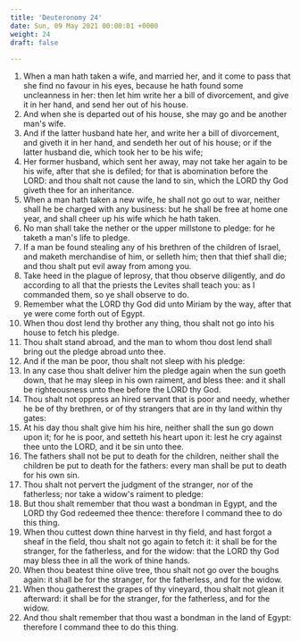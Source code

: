 ```yaml
---
title: 'Deuteronomy 24'
date: Sun, 09 May 2021 00:00:01 +0000
weight: 24
draft: false
  
---
```


1. When a man hath taken a wife, and married her, and it come to pass that she find no favour in his eyes, because he hath found some uncleanness in her: then let him write her a bill of divorcement, and give it in her hand, and send her out of his house.
2. And when she is departed out of his house, she may go and be another man's wife.
3. And if the latter husband hate her, and write her a bill of divorcement, and giveth it in her hand, and sendeth her out of his house; or if the latter husband die, which took her to be his wife;
4. Her former husband, which sent her away, may not take her again to be his wife, after that she is defiled; for that is abomination before the LORD: and thou shalt not cause the land to sin, which the LORD thy God giveth thee for an inheritance.
5. When a man hath taken a new wife, he shall not go out to war, neither shall he be charged with any business: but he shall be free at home one year, and shall cheer up his wife which he hath taken.
6. No man shall take the nether or the upper millstone to pledge: for he taketh a man's life to pledge.
7. If a man be found stealing any of his brethren of the children of Israel, and maketh merchandise of him, or selleth him; then that thief shall die; and thou shalt put evil away from among you.
8. Take heed in the plague of leprosy, that thou observe diligently, and do according to all that the priests the Levites shall teach you: as I commanded them, so ye shall observe to do.
9. Remember what the LORD thy God did unto Miriam by the way, after that ye were come forth out of Egypt.
10. When thou dost lend thy brother any thing, thou shalt not go into his house to fetch his pledge.
11. Thou shalt stand abroad, and the man to whom thou dost lend shall bring out the pledge abroad unto thee.
12. And if the man be poor, thou shalt not sleep with his pledge:
13. In any case thou shalt deliver him the pledge again when the sun goeth down, that he may sleep in his own raiment, and bless thee: and it shall be righteousness unto thee before the LORD thy God.
14. Thou shalt not oppress an hired servant that is poor and needy, whether he be of thy brethren, or of thy strangers that are in thy land within thy gates:
15. At his day thou shalt give him his hire, neither shall the sun go down upon it; for he is poor, and setteth his heart upon it: lest he cry against thee unto the LORD, and it be sin unto thee.
16. The fathers shall not be put to death for the children, neither shall the children be put to death for the fathers: every man shall be put to death for his own sin.
17. Thou shalt not pervert the judgment of the stranger, nor of the fatherless; nor take a widow's raiment to pledge:
18. But thou shalt remember that thou wast a bondman in Egypt, and the LORD thy God redeemed thee thence: therefore I command thee to do this thing.
19. When thou cuttest down thine harvest in thy field, and hast forgot a sheaf in the field, thou shalt not go again to fetch it: it shall be for the stranger, for the fatherless, and for the widow: that the LORD thy God may bless thee in all the work of thine hands.
20. When thou beatest thine olive tree, thou shalt not go over the boughs again: it shall be for the stranger, for the fatherless, and for the widow.
21. When thou gatherest the grapes of thy vineyard, thou shalt not glean it afterward: it shall be for the stranger, for the fatherless, and for the widow.
22. And thou shalt remember that thou wast a bondman in the land of Egypt: therefore I command thee to do this thing.
